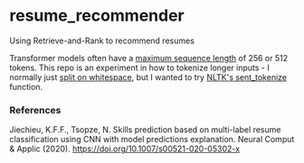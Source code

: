 # resume_recommender
Using Retrieve-and-Rank to recommend resumes

Transformer models often have a [maximum sequence length](https://huggingface.co/course/chapter2/5?fw=tf#longer-sequences) of 256 or 512 tokens.  This repo is an experiment in how to tokenize longer inputs - I normally just [split on whitespace](https://docs.python.org/3/library/re.html#re.split), but I wanted to try [NLTK's sent_tokenize](https://www.nltk.org/api/nltk.tokenize.html) function.

### References
Jiechieu, K.F.F., Tsopze, N. Skills prediction based on multi-label resume classification using CNN with model predictions explanation. Neural Comput & Applic (2020). https://doi.org/10.1007/s00521-020-05302-x
